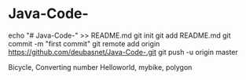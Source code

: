 # Java-Code-


echo "# Java-Code-" >> README.md
git init
git add README.md
git commit -m "first commit"
git remote add origin https://github.com/deubasnet/Java-Code-.git
git push -u origin master

Bicycle, Converting number Helloworld, mybike, polygon 
